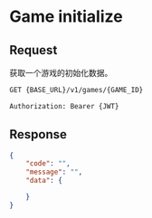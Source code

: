 # Game initialize

## Request

获取一个游戏的初始化数据。

```bash
GET {BASE_URL}/v1/games/{GAME_ID}

Authorization: Bearer {JWT}
```

## Response

```json
{
	"code": "",
	"message": "",
	"data": {

	}
}
```